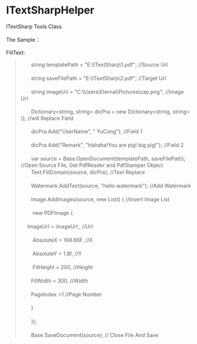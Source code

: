 # ITextSharpHelper<br>  
ITextSharp Tools Class<br>  
The Sample：<br>  
FillText:<br>  
>　　string templatePath = "E:\\ITextSharp\\1.pdf"; //Source Url<br>  
　　string saveFilePath = "E:\\ITextSharp\\2.pdf"; //Target Url<br>  
  　　string imageUrl = "C:\\Users\\Eternal\\Pictures\\cap.png";  //Image Url<br>  
    　　Dictionary<string, string> dicPra = new Dictionary<string, string>();  //will Replace Field<br>  
      　　dicPra.Add("UserName", " YuCong"); //Field 1<br>  
        　　dicPra.Add("Remark", "Hahaha!You are pig! big pig!");  //Field 2<br>  
          　　var source = Base.OpenDocument(templatePath, saveFilePath); //Open Source File, Get PdfReader and PdfStamper Object<br>
            　　Text.FillDomain(source, dicPra); //Text Replace<br>  
    　　Watermark.AddText(source, "hello watermark"); //Add Watermark<br>  
    　　Image.AddImages(source, new List<PDFImage>() {   //Insert Image List<br>  
        　　        new PDFImage {<br>  
            　        ImageUrl = imageUrl ,  //Url<br>  
              　　      AbsoluteX = 168.66F,  //X<br>  
                  　　  AbsoluteY =  1.8f,   //Y<br>  
                   　　 FitHeight = 200,    //Height<br>  
                    　　FitWidth = 300,     //Width<br>  
                    　　PageIndex =1      //Page Number<br>  
                　　}<br>  
            　　});<br>  
    　　Base.SaveDocument(source);    // Close File And Save<br>  

